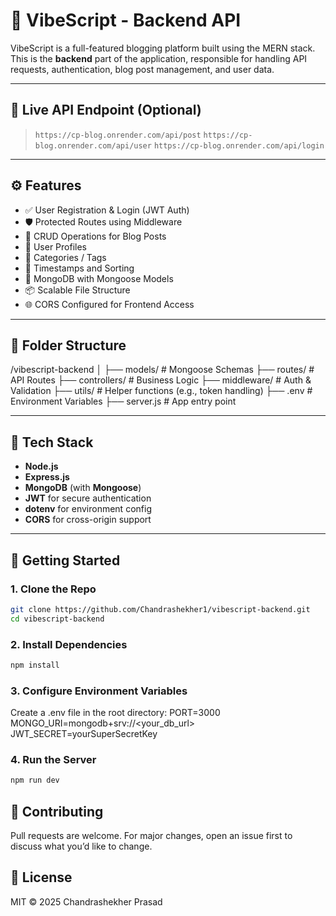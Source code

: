 # 📝 VibeScript - Backend API

VibeScript is a full-featured blogging platform built using the MERN stack. This is the **backend** part of the application, responsible for handling API requests, authentication, blog post management, and user data.

---

## 🔗 Live API Endpoint (Optional)

> `https://cp-blog.onrender.com/api/post`
> `https://cp-blog.onrender.com/api/user`
> `https://cp-blog.onrender.com/api/login`

---

## ⚙️ Features

- ✅ User Registration & Login (JWT Auth)
- 🛡 Protected Routes using Middleware
- 📝 CRUD Operations for Blog Posts
- 👥 User Profiles
- 🔖 Categories / Tags
- 📅 Timestamps and Sorting
- 🧾 MongoDB with Mongoose Models
- 📦 Scalable File Structure
- 🌐 CORS Configured for Frontend Access

---

## 📁 Folder Structure

/vibescript-backend
  │
  ├── models/ # Mongoose Schemas
  ├── routes/ # API Routes
  ├── controllers/ # Business Logic
  ├── middleware/ # Auth & Validation
  ├── utils/ # Helper functions (e.g., token handling)
  ├── .env # Environment Variables
  ├── server.js # App entry point

---

## 🧪 Tech Stack

- **Node.js**
- **Express.js**
- **MongoDB** (with **Mongoose**)
- **JWT** for secure authentication
- **dotenv** for environment config
- **CORS** for cross-origin support

---

## 🚀 Getting Started

### 1. Clone the Repo

```bash
git clone https://github.com/Chandrashekher1/vibescript-backend.git
cd vibescript-backend
```
### 2. Install Dependencies

``` bash
npm install
```
### 3. Configure Environment Variables 
Create a .env file in the root directory:
PORT=3000
MONGO_URI=mongodb+srv://<your_db_url>
JWT_SECRET=yourSuperSecretKey

### 4. Run the Server
``` bash
npm run dev
```
## 🧠 Contributing
Pull requests are welcome. For major changes, open an issue first to discuss what you’d like to change.

## 📄 License
MIT © 2025 Chandrashekher Prasad

